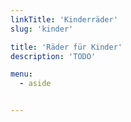 ```yaml
---
linkTitle: 'Kinderräder'
slug: 'kinder'

title: 'Räder für Kinder'
description: 'TODO'

menu:
  - aside


---
```


